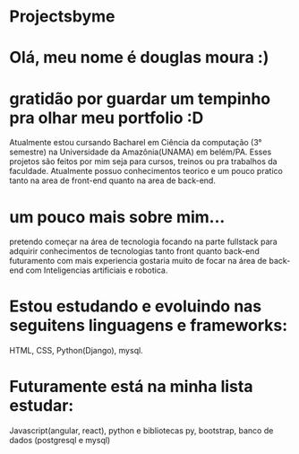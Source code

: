 # Projectsbyme
# Olá, meu nome é douglas moura :)
# gratidão por guardar um tempinho pra olhar meu portfolio :D
Atualmente estou cursando Bacharel em Ciência da computação (3° semestre) na Universidade da Amazônia(UNAMA) em belém/PA.
Esses projetos são feitos por mim seja para cursos, treinos ou pra trabalhos da faculdade.
Atualmente possuo conhecimentos teorico e um pouco pratico tanto na area de front-end quanto na area de back-end.
# um pouco mais sobre mim...
pretendo começar na área de tecnologia focando na parte fullstack para adquirir conhecimentos de tecnologias tanto front quanto back-end
futuramento com mais experiencia gostaria muito de focar na área de back-end com Inteligencias artificiais e robotica.

# Estou estudando e evoluindo nas seguitens linguagens e frameworks:
HTML, CSS, Python(Django), mysql.

# Futuramente está na minha lista estudar: 
Javascript(angular, react),
python e bibliotecas py,
bootstrap,
banco de dados (postgresql e mysql)
